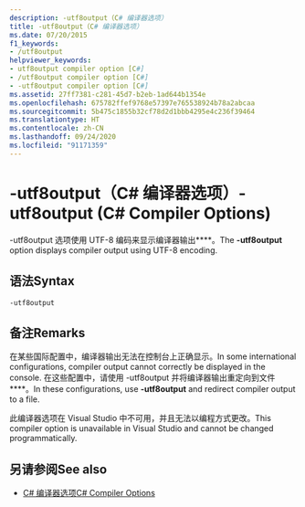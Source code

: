 ```yaml
---
description: -utf8output（C# 编译器选项）
title: -utf8output（C# 编译器选项）
ms.date: 07/20/2015
f1_keywords:
- /utf8output
helpviewer_keywords:
- utf8output compiler option [C#]
- /utf8output compiler option [C#]
- -utf8output compiler option [C#]
ms.assetid: 27ff7381-c281-45d7-b2eb-1ad644b1354e
ms.openlocfilehash: 675782ffef9768e57397e765538924b78a2abcaa
ms.sourcegitcommit: 5b475c1855b32cf78d2d1bbb4295e4c236f39464
ms.translationtype: HT
ms.contentlocale: zh-CN
ms.lasthandoff: 09/24/2020
ms.locfileid: "91171359"
---
```

# <a name="-utf8output-c-compiler-options"></a><span data-ttu-id="8f53a-103">-utf8output（C# 编译器选项）</span><span class="sxs-lookup"><span data-stu-id="8f53a-103">-utf8output (C# Compiler Options)</span></span>

<span data-ttu-id="8f53a-104">-utf8output 选项使用 UTF-8 编码来显示编译器输出\*\*\*\*。</span><span class="sxs-lookup"><span data-stu-id="8f53a-104">The **-utf8output** option displays compiler output using UTF-8 encoding.</span></span>  
  
## <a name="syntax"></a><span data-ttu-id="8f53a-105">语法</span><span class="sxs-lookup"><span data-stu-id="8f53a-105">Syntax</span></span>  
  
```console  
-utf8output  
```  
  
## <a name="remarks"></a><span data-ttu-id="8f53a-106">备注</span><span class="sxs-lookup"><span data-stu-id="8f53a-106">Remarks</span></span>  

 <span data-ttu-id="8f53a-107">在某些国际配置中，编译器输出无法在控制台上正确显示。</span><span class="sxs-lookup"><span data-stu-id="8f53a-107">In some international configurations, compiler output cannot correctly be displayed in the console.</span></span> <span data-ttu-id="8f53a-108">在这些配置中，请使用 -utf8output 并将编译器输出重定向到文件\*\*\*\*。</span><span class="sxs-lookup"><span data-stu-id="8f53a-108">In these configurations, use **-utf8output** and redirect compiler output to a file.</span></span>  
  
 <span data-ttu-id="8f53a-109">此编译器选项在 Visual Studio 中不可用，并且无法以编程方式更改。</span><span class="sxs-lookup"><span data-stu-id="8f53a-109">This compiler option is unavailable in Visual Studio and cannot be changed programmatically.</span></span>  
  
## <a name="see-also"></a><span data-ttu-id="8f53a-110">另请参阅</span><span class="sxs-lookup"><span data-stu-id="8f53a-110">See also</span></span>

- [<span data-ttu-id="8f53a-111">C# 编译器选项</span><span class="sxs-lookup"><span data-stu-id="8f53a-111">C# Compiler Options</span></span>](./index.md)
